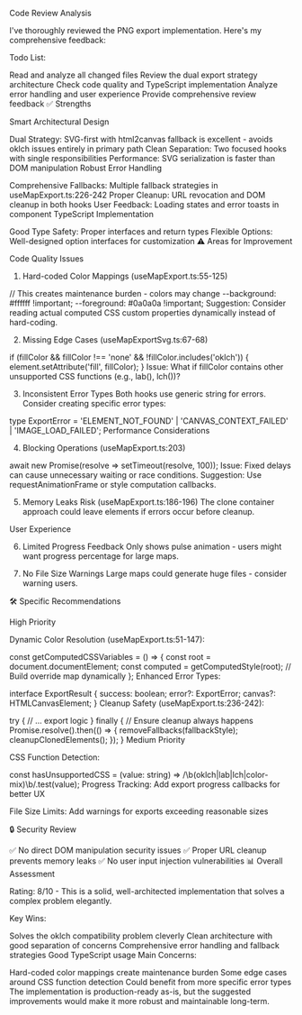 Code Review Analysis

I've thoroughly reviewed the PNG export implementation. Here's my comprehensive feedback:

Todo List:

 Read and analyze all changed files
 Review the dual export strategy architecture
 Check code quality and TypeScript implementation
 Analyze error handling and user experience
 Provide comprehensive review feedback
✅ Strengths

Smart Architectural Design

Dual Strategy: SVG-first with html2canvas fallback is excellent - avoids oklch issues entirely in primary path
Clean Separation: Two focused hooks with single responsibilities
Performance: SVG serialization is faster than DOM manipulation
Robust Error Handling

Comprehensive Fallbacks: Multiple fallback strategies in useMapExport.ts:226-242
Proper Cleanup: URL revocation and DOM cleanup in both hooks
User Feedback: Loading states and error toasts in component
TypeScript Implementation

Good Type Safety: Proper interfaces and return types
Flexible Options: Well-designed option interfaces for customization
⚠️ Areas for Improvement

Code Quality Issues

1. Hard-coded Color Mappings (useMapExport.ts:55-125)

// This creates maintenance burden - colors may change
--background: #ffffff !important;
--foreground: #0a0a0a !important;
Suggestion: Consider reading actual computed CSS custom properties dynamically instead of hard-coding.

2. Missing Edge Cases (useMapExportSvg.ts:67-68)

if (fillColor && fillColor !== 'none' && !fillColor.includes('oklch')) {
  element.setAttribute('fill', fillColor);
}
Issue: What if fillColor contains other unsupported CSS functions (e.g., lab(), lch())?

3. Inconsistent Error Types
Both hooks use generic string for errors. Consider creating specific error types:

type ExportError = 'ELEMENT_NOT_FOUND' | 'CANVAS_CONTEXT_FAILED' | 'IMAGE_LOAD_FAILED';
Performance Considerations

4. Blocking Operations (useMapExport.ts:203)

await new Promise(resolve => setTimeout(resolve, 100));
Issue: Fixed delays can cause unnecessary waiting or race conditions.
Suggestion: Use requestAnimationFrame or style computation callbacks.

5. Memory Leaks Risk (useMapExport.ts:186-196)
The clone container approach could leave elements if errors occur before cleanup.

User Experience

6. Limited Progress Feedback
Only shows pulse animation - users might want progress percentage for large maps.

7. No File Size Warnings
Large maps could generate huge files - consider warning users.

🛠️ Specific Recommendations

High Priority

Dynamic Color Resolution (useMapExport.ts:51-147):

const getComputedCSSVariables = () => {
  const root = document.documentElement;
  const computed = getComputedStyle(root);
  // Build override map dynamically
};
Enhanced Error Types:

interface ExportResult {
  success: boolean;
  error?: ExportError;
  canvas?: HTMLCanvasElement;
}
Cleanup Safety (useMapExport.ts:236-242):

try {
  // ... export logic
} finally {
  // Ensure cleanup always happens
  Promise.resolve().then(() => {
    removeFallbacks(fallbackStyle);
    cleanupClonedElements();
  });
}
Medium Priority

CSS Function Detection:

const hasUnsupportedCSS = (value: string) => 
  /\b(oklch|lab|lch|color-mix)\b/.test(value);
Progress Tracking: Add export progress callbacks for better UX

File Size Limits: Add warnings for exports exceeding reasonable sizes

🔒 Security Review

✅ No direct DOM manipulation security issues
✅ Proper URL cleanup prevents memory leaks
✅ No user input injection vulnerabilities
📊 Overall Assessment

Rating: 8/10 - This is a solid, well-architected implementation that solves a complex problem elegantly.

Key Wins:

Solves the oklch compatibility problem cleverly
Clean architecture with good separation of concerns
Comprehensive error handling and fallback strategies
Good TypeScript usage
Main Concerns:

Hard-coded color mappings create maintenance burden
Some edge cases around CSS function detection
Could benefit from more specific error types
The implementation is production-ready as-is, but the suggested improvements would make it more robust and maintainable long-term.

